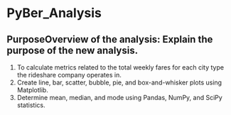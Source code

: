 # PyBer_Analysis
## PurposeOverview of the analysis: Explain the purpose of the new analysis.
1. To calculate metrics related to the total weekly fares for each city type the rideshare company operates in.
2. Create line, bar, scatter, bubble, pie, and box-and-whisker plots using Matplotlib.
3. Determine mean, median, and mode using Pandas, NumPy, and SciPy statistics.
